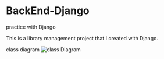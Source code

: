 # BackEnd-Django
practice with Django

This is a library management project that I created with Django.

class diagram 
![class Diagram](https://github.com/user-attachments/assets/79998b8e-3374-486c-abeb-83d3c3f45e24)
